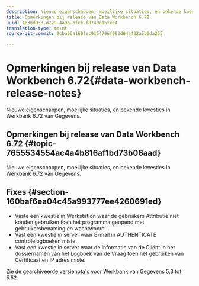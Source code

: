```yaml
---
description: Nieuwe eigenschappen, moeilijke situaties, en bekende kwesties in Werkbank 6.72 van Gegevens.
title: Opmerkingen bij release van Data Workbench 6.72
uuid: 463bd933-d729-4a9a-bfce-f8740ea6fce4
translation-type: tm+mt
source-git-commit: 2cba66a160fec9154796f093d04a422a5b0da265

---
```



# Opmerkingen bij release van Data Workbench 6.72{#data-workbench-release-notes}

Nieuwe eigenschappen, moeilijke situaties, en bekende kwesties in Werkbank 6.72 van Gegevens.

## Opmerkingen bij release van Data Workbench 6.72 {#topic-7655534554ac4a4b816af1bd73b06aad}

Nieuwe eigenschappen, moeilijke situaties, en bekende kwesties in Werkbank 6.72 van Gegevens.

## Fixes {#section-160baf6ea04c45a993777ee4260691ed}

* Vaste een kwestie in Werkstation waar de gebruikers Attributie niet konden gebruiken toen het programma geopend met gebruikersbenaming en wachtwoord.
* Vast een kwestie in server waar E-mail in AUTHENTICATE controlelogboeken miste.
* Vast een kwestie in server waar de informatie van de Cliënt in het dossiernamen van het Logboek van de Vraag toen het gebruiken van Certificaat en IP adres miste.

Zie de [gearchiveerde versienota&#39;s](https://docs.adobe.com/content/help/en/data-workbench/using/release-notes/release-notes.html) voor Werkbank van Gegevens 5.3 tot 5.52.
